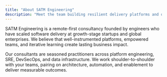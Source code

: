 ```yaml
---
title: "About SATM Engineering"
description: "Meet the team building resilient delivery platforms and operations."
---
```


SATM Engineering is a remote-first consultancy founded by engineers who have scaled software delivery at growth-stage startups and global enterprises. We believe that well-instrumented platforms, empowered teams, and iterative learning create lasting business impact.

Our consultants are seasoned practitioners across platform engineering, SRE, DevSecOps, and data infrastructure. We work shoulder-to-shoulder with your teams, pairing on architecture, automation, and enablement to deliver measurable outcomes.
